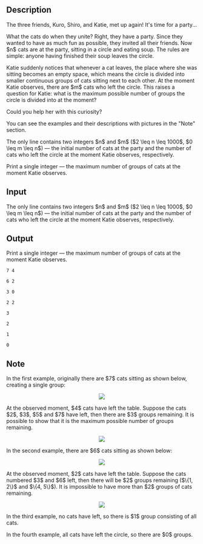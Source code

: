 ## Description

<div><p><span class="tex-font-style-it">The three friends, Kuro, Shiro, and Katie, met up again! It's time for a party...</span></p><p>What the cats do when they unite? Right, they have a party. Since they wanted to have as much fun as possible, they invited all their friends. Now $n$ cats are at the party, sitting in a circle and eating soup. The rules are simple: anyone having finished their soup leaves the circle.</p><p>Katie suddenly notices that whenever a cat leaves, the place where she was sitting becomes an empty space, which means the circle is divided into smaller continuous groups of cats sitting next to each other. At the moment Katie observes, there are $m$ cats who left the circle. This raises a question for Katie: what is the maximum possible number of groups the circle is divided into at the moment?</p><p>Could you help her with this curiosity?</p><p>You can see the examples and their descriptions with pictures in the "Note" section.</p></div><div class="input-specification"><p>The only line contains two integers $n$ and $m$ ($2 \leq n \leq 1000$, $0 \leq m \leq n$)&nbsp;— the initial number of cats at the party and the number of cats who left the circle at the moment Katie observes, respectively.</p></div><div class="output-specification"><p>Print a single integer&nbsp;— the maximum number of groups of cats at the moment Katie observes.</p></div>

## Input

<p>The only line contains two integers $n$ and $m$ ($2 \leq n \leq 1000$, $0 \leq m \leq n$)&nbsp;— the initial number of cats at the party and the number of cats who left the circle at the moment Katie observes, respectively.</p>

## Output

<p>Print a single integer&nbsp;— the maximum number of groups of cats at the moment Katie observes.</p>





```input1
7 4
```




```input2
6 2
```




```input3
3 0
```




```input4
2 2
```




```output1
3
```




```output2
2
```




```output3
1
```




```output4
0
```



## Note

<p>In the first example, originally there are $7$ cats sitting as shown below, creating a single group:</p><center> <img class="tex-graphics" src="file://6LceRmCM.png" style="max-width: 100.0%;max-height: 100.0%;"> </center><p>At the observed moment, $4$ cats have left the table. Suppose the cats $2$, $3$, $5$ and $7$ have left, then there are $3$ groups remaining. It is possible to show that it is the maximum possible number of groups remaining.</p><center> <img class="tex-graphics" src="file://P8L2aOlT.png" style="max-width: 100.0%;max-height: 100.0%;"> </center><p>In the second example, there are $6$ cats sitting as shown below:</p><center> <img class="tex-graphics" src="file://REdpOJOa.png" style="max-width: 100.0%;max-height: 100.0%;"> </center><p>At the observed moment, $2$ cats have left the table. Suppose the cats numbered $3$ and $6$ left, then there will be $2$ groups remaining ($\{1, 2\}$ and $\{4, 5\}$). It is impossible to have more than $2$ groups of cats remaining.</p><center> <img class="tex-graphics" src="file://6WxVMZFI.png" style="max-width: 100.0%;max-height: 100.0%;"> </center><p>In the third example, no cats have left, so there is $1$ group consisting of all cats.</p><p>In the fourth example, all cats have left the circle, so there are $0$ groups.</p>
